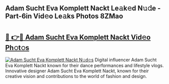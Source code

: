 ## Adam Sucht Eva Komplett Nackt Le𝚊k𝚎d N𝚞𝚍e - Part-6in Vid𝚎o Le𝚊ks Photos 8ZMao

# <h2><a href="http://fb96vk6.evod.top/?m=Adam+Sucht+Eva+Komplett+Nackt">🔗 👉🔴 Adam Sucht Eva Komplett Nackt Vid𝚎o Ph𝚘t𝚘s</a></h2>

[![Adam Sucht Eva Komplett Nackt N𝚞d𝚎s](https://i.imgur.com/8V9OHl7.gif)](http://fb96vk6.evod.top/?m=Adam+Sucht+Eva+Komplett+Nackt)
Digital influencer Adam Sucht Eva Komplett Nackt known for their dance performances and lifestyle vlogs. Innovative designer Adam Sucht Eva Komplett Nackt, known for their creative vision and contributions to the world of fashion and design. 
